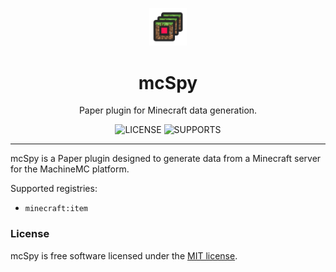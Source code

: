 <p align="center">
    <img src=".github/assets/mcSpy_light.png" width="12%" height="12%" alt="LOGO">
</p>

<h1 align="center"> mcSpy </h1>
<p align="center">Paper plugin for Minecraft data generation.</p>

<p align="center">
    <img src="https://img.shields.io/github/license/machinemc/mcspy?style=for-the-badge&color=107185" alt="LICENSE">
    <img src="https://img.shields.io/badge/supports-%201.20.6-8A2BE2?style=for-the-badge&color=0f9418" alt="SUPPORTS">
</p>

---

mcSpy is a Paper plugin designed to generate data from a Minecraft server for the MachineMC platform.

Supported registries:
* `minecraft:item`

### License
mcSpy is free software licensed under the [MIT license](LICENSE).

